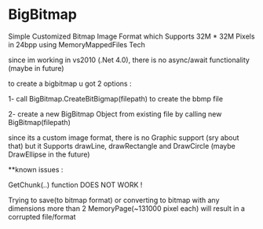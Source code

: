 # BigBitmap
Simple Customized Bitmap Image Format which Supports 32M * 32M Pixels in 24bpp using MemoryMappedFiles Tech

since im working in vs2010 (.Net 4.0), there is no async/await functionality (maybe in future)

to create a bigbitmap u got 2 options :

1- call BigBitmap.CreateBitBigmap(filepath) to create the bbmp file

2- create a new BigBitmap Object from existing file by calling new BigBitmap(filepath)


since its a custom image format, there is no Graphic support (sry about that) but it Supports drawLine, drawRectangle and DrawCircle (maybe DrawEllipse in the future)

**known issues :

GetChunk(..) function DOES NOT WORK !

Trying to save(to bitmap format) or converting to bitmap with any dimensions more than 2 MemoryPage(~131000 pixel each) will result in a corrupted file/format


